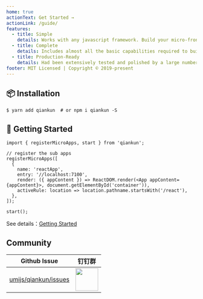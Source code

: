 ```yaml
---
home: true
actionText: Get Started →
actionLink: /guide/
features:
  - title: Simple
    details: Works with any javascript framework. Build your micro-frontend system just like using with iframe, but not iframe actually.
  - title: Complete
    details: Includes almost all the basic capabilities required to build a micro-frontend system, such as style isolation, js sandbox, preloading, and so on.
  - title: Production-Ready
    details: Had been extensively tested and polished by a large number of online applications both inside and outside of Ant Financial, the robustness is trustworthy.
footer: MIT Licensed | Copyright © 2019-present
---
```


## 📦 Installation

```shell
$ yarn add qiankun  # or npm i qiankun -S
```

## 🔨 Getting Started

```tsx
import { registerMicroApps, start } from 'qiankun';

// register the sub apps
registerMicroApps([
  {
    name: 'reactApp',
    entry: '//localhost:7100',
    render: ({ appContent }) => ReactDOM.render(<App appContent={appContent}>, document.getElementById('container')),
    activeRule: location => location.pathname.startsWith('/react'),
  },
]);

start();
```

See details：[Getting Started](/guide/getting-started.html)

## Community

| Github Issue | 钉钉群 |
| --- | --- |
| [umijs/qiankun/issues](https://github.com/umijs/qiankun/issues) | <img src="https://gw.alipayobjects.com/mdn/rms_655822/afts/img/A*HMVERqOue-AAAAAAAAAAAABkARQnAQ" width="60" /> |
